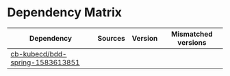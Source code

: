 # Dependency Matrix

Dependency | Sources | Version | Mismatched versions
---------- | ------- | ------- | -------------------
[cb-kubecd/bdd-spring-1583613851](https://github.com/cb-kubecd/bdd-spring-1583613851.git) |  | []() | 
